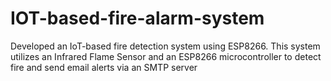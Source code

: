 # IOT-based-fire-alarm-system
Developed an IoT-based fire detection system using ESP8266. This system utilizes an Infrared Flame Sensor and an ESP8266 microcontroller to detect fire and send email alerts via an SMTP server

